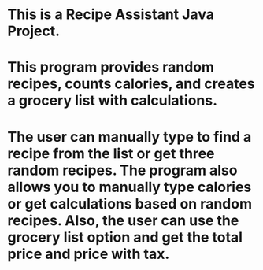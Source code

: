 # This is a  Recipe Assistant Java Project. 
# This program provides random recipes, counts calories, and creates a grocery list with calculations.
# The user can manually type to find a recipe from the list or get three random recipes. The program also allows you to manually type calories or get calculations based on random recipes. Also, the user can use the grocery list option and get the total price and price with tax. 
